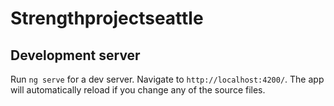 # Strengthprojectseattle

## Development server
Run `ng serve` for a dev server. Navigate to `http://localhost:4200/`. The app will automatically reload if you change any of the source files.

